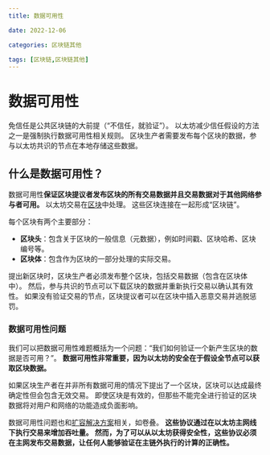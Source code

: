 ```yaml
---
title: 数据可用性

date: 2022-12-06	

categories: 区块链其他	

tags: [区块链,区块链其他]
---	
```


# 数据可用性

免信任是公共区块链的大前提（“不信任，就验证”）。 以太坊减少信任假设的方法之一是强制执行数据可用性相关规则。 区块生产者需要发布每个区块的数据，参与以太坊共识的节点在本地存储这些数据。

## 什么是数据可用性？

数据可用性**保证区块提议者发布区块的所有交易数据并且交易数据对于其他网络参与者可用。** 以太坊交易在[区块](https://ethereum.org/zh/developers/docs/blocks/)中处理。 这些区块连接在一起形成“区块链”。

每个区块有两个主要部分：

- **区块头**：包含关于区块的一般信息（元数据），例如时间戳、区块哈希、区块编号等。
- **区块体**：包含作为区块的一部分处理的实际交易。

提出新区块时，区块生产者必须发布整个区块，包括交易数据（包含在区块体中）。 然后，参与共识的节点可以下载区块的数据并重新执行交易以确认其有效性。 如果没有验证交易的节点，区块提议者可以在区块中插入恶意交易并逃脱惩罚。

### 数据可用性问题

我们可以把数据可用性难题概括为一个问题：“我们如何验证一个新产生区块的数据是否可用？”。 **数据可用性非常重要，因为以太坊的安全在于假设全节点可以获取区块数据。**

如果区块生产者在并非所有数据可用的情况下提出了一个区块，区块可以达成最终确定性但会包含无效交易。 即使区块是有效的，但那些不能完全进行验证的区块数据将对用户和网络的功能造成负面影响。

数据可用性问题也和[扩容解决方案](https://ethereum.org/zh/developers/docs/scaling/)相关，如卷叠。 **这些协议通过在以太坊主网线下执行交易来增加吞吐量。** **然而，为了可以从以太坊获得安全性，这些协议必须在主网发布交易数据，让任何人能够验证在主链外执行的计算的正确性。**